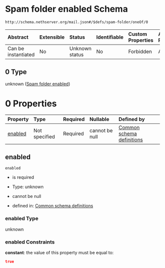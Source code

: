 # Spam folder enabled Schema

```txt
http://schema.nethserver.org/mail.json#/$defs/spam-folder/oneOf/0
```



| Abstract            | Extensible | Status         | Identifiable | Custom Properties | Additional Properties | Access Restrictions | Defined In                                      |
| :------------------ | :--------- | :------------- | :----------- | :---------------- | :-------------------- | :------------------ | :---------------------------------------------- |
| Can be instantiated | No         | Unknown status | No           | Forbidden         | Allowed               | none                | [mail.json\*](mail.json "open original schema") |

## 0 Type

unknown ([Spam folder enabled](mail-defs-spam-folder-oneof-spam-folder-enabled.md))

# 0 Properties

| Property            | Type          | Required | Nullable       | Defined by                                                                                                                                                                                |
| :------------------ | :------------ | :------- | :------------- | :---------------------------------------------------------------------------------------------------------------------------------------------------------------------------------------- |
| [enabled](#enabled) | Not specified | Required | cannot be null | [Common schema definitions](mail-defs-spam-folder-oneof-spam-folder-enabled-properties-enabled.md "http://schema.nethserver.org/mail.json#/$defs/spam-folder/oneOf/0/properties/enabled") |

## enabled



`enabled`

*   is required

*   Type: unknown

*   cannot be null

*   defined in: [Common schema definitions](mail-defs-spam-folder-oneof-spam-folder-enabled-properties-enabled.md "http://schema.nethserver.org/mail.json#/$defs/spam-folder/oneOf/0/properties/enabled")

### enabled Type

unknown

### enabled Constraints

**constant**: the value of this property must be equal to:

```json
true
```
